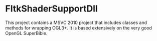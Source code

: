 FltkShaderSupportDll
====================

This project contains a MSVC 2010 project that includes classes and methods for wrapping OGL3+. It is based extensively on the very good OpenGL SuperBible.
